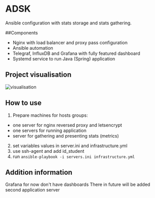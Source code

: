 # ADSK

Ansible configuration with stats storage and stats gathering.

##Components
* Nginx with load balancer and proxy pass configuration
* Ansible automation
* Telegraf, InfluxDB and Grafana with fully featured dashboard
* Systemd service to run Java (Spring) application


## Project visualisation
![visualisation](https://imgur.com/a/x262OwC)
## How to use 

1. Prepare machines for hosts groups:
* one server for nginx reversed proxy and letsencrypt
* one servers for running application
* server for gathering and presenting stats (metrics)
2. set variables values in server.ini and infrastructure.yml
3. use ssh-agent and add id_student 
3. run `ansible-playbook -i servers.ini infrastructure.yml`

## Addition information
Grafana for now don't have dashboards
There in future will be added second application server
